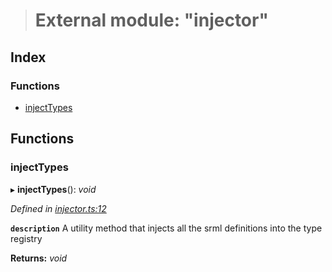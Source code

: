 > # External module: "injector"

## Index

### Functions

* [injectTypes](_injector_.md#injecttypes)

## Functions

###  injectTypes

▸ **injectTypes**(): *void*

*Defined in [injector.ts:12](https://github.com/polkadot-js/api/blob/9738ea1/packages/types/src/injector.ts#L12)*

**`description`** A utility method that injects all the srml definitions into the type registry

**Returns:** *void*